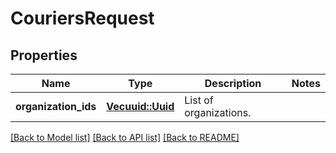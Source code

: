 # CouriersRequest

## Properties

Name | Type | Description | Notes
------------ | ------------- | ------------- | -------------
**organization_ids** | [**Vec<uuid::Uuid>**](uuid::Uuid.md) | List of organizations. | 

[[Back to Model list]](../README.md#documentation-for-models) [[Back to API list]](../README.md#documentation-for-api-endpoints) [[Back to README]](../README.md)


